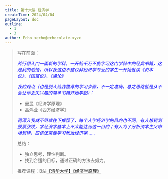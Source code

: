 ```yaml
---
title: 第十六讲 经济学
createTime: 2024/04/04
pageLayout: doc
outline:
  - 1
  - 3
author: Echo <echo@echocolate.xyz>
---
```


> 写在前面：
>
> <font color="blue">*外行想入门一面新的学科，一开始千万不能学习这门学科中的经典书籍，这是我的感悟，所以我这边不建议非经济学专业的学生一开始就读《资本论》、《国富论》、《通论》*</font>
>
> <font color="blue">*我的观点（也是别人给我推荐的学习步骤，不一定准确，总之思路就是从不会让你丢失兴趣的简单书籍开始学起）：*</font>
>
> - 曼昆《经济学原理》
> - 高鸿业《西方经济学》
>
> <font color="blue">*再深入我就不继续往下推荐了，每个人学经济学的目的也不同。有人想窥测股票涨跌，学经济学基本上不太能达到这一目的；有人为了分析资本主义市场规律，应该还需要学习政治经济学……*</font>
>
> 总结：
>
> - 独立思考，理性判断。
> - 找到合适的目标，通过正确的方法去努力。
>
> 推荐课程：B站[【清华大学】《经济学原理》](https://www.bilibili.com/video/BV1am4y1D73g/)